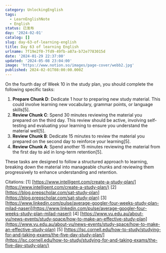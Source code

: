 ```yaml
---
category: UnlockingEnglish
tags:
  - LearnEnglishNote
  - English
status: 已发布
day: '2024-02-01'
catalog: []
slug: day-63-of-learning-english
title: Day 63 of learning English
urlname: 7f19e2f0-7fd9-49fb-a87a-b72e7783015d
date: '2024-01-29 22:37:00'
updated: '2024-05-08 23:04:00'
image: 'https://www.notion.so/images/page-cover/webb2.jpg'
published: 2024-02-01T08:00:00.000Z
---
```


On the fourth day of Week 10 in the study plan, you should complete the following specific tasks:

1. **Prepare Chunk D**: Dedicate 1 hour to preparing new study material. This could involve learning new vocabulary, grammar points, or language skills[5].
2. **Review Chunk C**: Spend 30 minutes reviewing the material you prepared on the third day. This review should be active, involving self-testing and evaluating your learning to ensure you understand the material well[5].
3. **Review Chunk B**: Dedicate 15 minutes to review the material you prepared on the second day to reinforce your learning[5].
4. **Review Chunk A**: Spend another 15 minutes reviewing the material from the first day to aid in long-term retention[5].

These tasks are designed to follow a structured approach to learning, breaking down the material into manageable chunks and reviewing them progressively to enhance understanding and retention.


Citations:
[1] [https://www.intelligent.com/create-a-study-plan/](https://www.intelligent.com/create-a-study-plan/)
[2] [https://blog.prepscholar.com/sat-study-plan](https://blog.prepscholar.com/sat-study-plan)
[3] [https://www.linkedin.com/pulse/average-googler-four-weeks-study-plan-milad-naseri](https://www.linkedin.com/pulse/average-googler-four-weeks-study-plan-milad-naseri)
[4] [https://www.vu.edu.au/about-vu/news-events/study-space/how-to-make-an-effective-study-plan](https://www.vu.edu.au/about-vu/news-events/study-space/how-to-make-an-effective-study-plan)
[5] [https://lsc.cornell.edu/how-to-study/studying-for-and-taking-exams/the-five-day-study-plan/](https://lsc.cornell.edu/how-to-study/studying-for-and-taking-exams/the-five-day-study-plan/)

